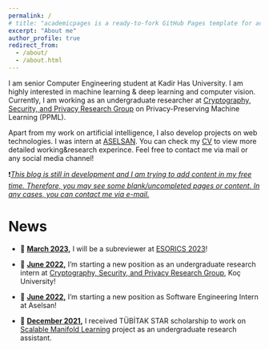 ```yaml
---
permalink: /
# title: "academicpages is a ready-to-fork GitHub Pages template for academic personal websites"
excerpt: "About me"
author_profile: true
redirect_from: 
  - /about/
  - /about.html
---
```


I am senior Computer Engineering student at Kadir Has University. I am highly interested in machine learning & deep learning and computer vision. Currently, I am working as an undergraduate researcher at [Cryptography, Security, and Privacy Research Group](https://crypto.ku.edu.tr/) on Privacy-Preserving Machine Learning (PPML).

Apart from my work on artificial intelligence, I also develop projects on web technologies. I was intern at [ASELSAN](https://www.aselsan.com.tr/en). You can check my [CV](https://robuno.github.io/files/unat_academics_cv1_Colored(2).pdf) to view more detailed working&research experince. Feel free to contact me via mail or any social media channel! 

:heavy_exclamation_mark:_<ins>This blog is still in development and I am trying to add content in my free time. Therefore, you may see some blank/uncompleted pages or content. In any cases, you can contact me via e-mail.</ins>_

News
======

* :tada: **<ins>March 2023,</ins>**  I will be a subreviewer at [ESORICS 2023](https://esorics2023.org/)!

* :tada: **<ins>June 2022,</ins>**  I’m starting a new position as an undergraduate research intern at [Cryptography, Security, and Privacy Research Group](https://crypto.ku.edu.tr/), Koç University!

* :tada: **<ins>June 2022,</ins>**  I’m starting a new position as Software Engineering Intern at Aselsan!

* :tada: **<ins>December 2021,</ins>**  I received TÜBİTAK STAR scholarship to work on [Scalable Manifold Learning](http://sca-ml.khas.edu.tr/) project as an undergraduate research assistant.